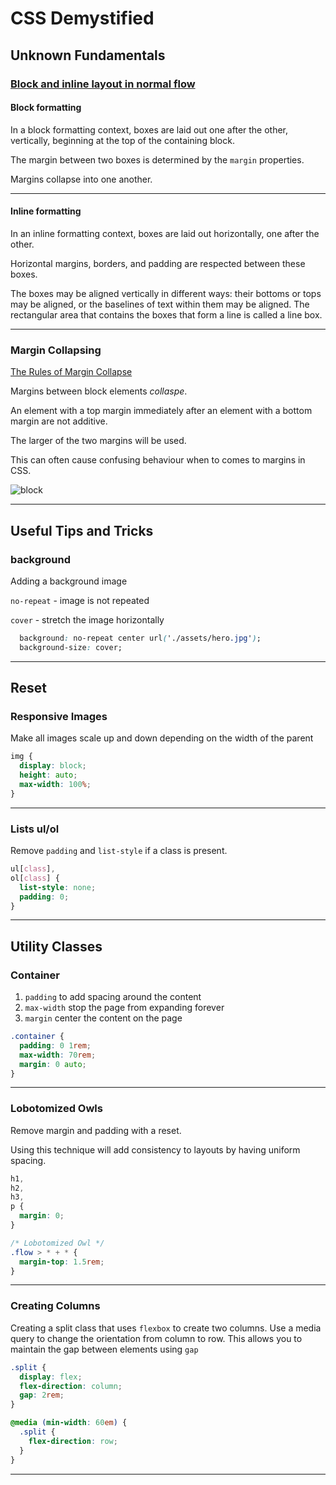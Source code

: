 # CSS Demystified
## Unknown Fundamentals

### [Block and inline layout in normal flow](https://developer.mozilla.org/en-US/docs/Web/CSS/CSS_Flow_Layout/Block_and_Inline_Layout_in_Normal_Flow)

#### Block formatting
In a block formatting context, boxes are laid out one after the other, vertically, beginning at the top of the containing block.

The margin between two boxes is determined by the `margin` properties.

Margins collapse into one another.

---

#### Inline formatting
In an inline formatting context, boxes are laid out horizontally, one after the other.

Horizontal margins, borders, and padding are respected between these boxes.

The boxes may be aligned vertically in different ways: their bottoms or tops may be aligned, or the baselines of text within them may be aligned. The rectangular area that contains the boxes that form a line is called a line box.

---

### Margin Collapsing
[The Rules of Margin Collapse](https://css-tricks.com/the-rules-of-margin-collapse/)

Margins between block elements *collaspe*.

An element with a top margin immediately after an element with a bottom margin are not additive.

The larger of the two margins will be used.

This can often cause confusing behaviour when to comes to margins in CSS.


![block](https://user-images.githubusercontent.com/25591390/101989629-93119d00-3c99-11eb-9f09-197b133f5019.png)

---
## Useful Tips and Tricks
### background
Adding a background image

`no-repeat` - image is not repeated

`cover` - stretch the image horizontally
```css
  background: no-repeat center url('./assets/hero.jpg');
  background-size: cover;
```

---
## Reset
### Responsive Images
Make all images scale up and down depending on the width of the parent

```css 
img {
  display: block;
  height: auto;
  max-width: 100%;
}
```
---
### Lists ul/ol
Remove `padding` and `list-style` if a class is present.
```css
ul[class],
ol[class] {
  list-style: none;
  padding: 0;
}
```
---
## Utility Classes
### Container
1. `padding` to add spacing around the content
2. `max-width` stop the page from expanding forever
3. `margin` center the content on the page

```css
.container {
  padding: 0 1rem;
  max-width: 70rem;
  margin: 0 auto;
}
```
---
### Lobotomized Owls
Remove margin and padding with a reset.

Using this technique will add consistency to layouts by having uniform spacing.

```css
h1,
h2,
h3,
p {
  margin: 0;
}

/* Lobotomized Owl */
.flow > * + * {
  margin-top: 1.5rem;
}
```
---
### Creating Columns
Creating a split class that uses `flexbox` to create two columns. Use a media query to change the orientation from column to row. This allows you to maintain the gap between elements using `gap`
```css
.split {
  display: flex;
  flex-direction: column;
  gap: 2rem;
}

@media (min-width: 60em) {
  .split {
    flex-direction: row;
  }
}
```
---